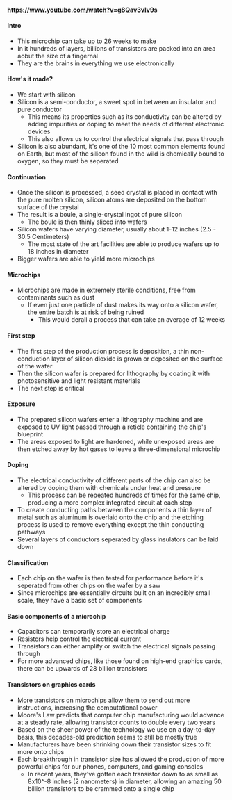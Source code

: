 #### https://www.youtube.com/watch?v=g8Qav3vIv9s

#### Intro
- This microchip can take up to 26 weeks to make
- In it hundreds of layers, billions of transistors
are packed into an area aobut the size of a fingernal
- They are the brains in everything we use electronically

#### How's it made?
- We start with silicon
- Silicon is a semi-conductor, a sweet spot in between
an insulator and pure conductor
  - This means its properties such as its conductivity
  can be altered by adding impurities or doping to
  meet the needs of different electronic devices
  - This also allows us to control the electrical
  signals that pass through
- Silicon is also abundant, it's one of the 10 most
common elements found on Earth, but most of the
silicon found in the wild is chemically bound to
oxygen, so they must be seperated

#### Continuation
- Once the silicon is processed, a seed crystal is
placed in contact with the pure molten silicon,
silicon atoms are deposited on the bottom surface
of the crystal
- The result is a boule, a single-crystal ingot of
pure silicon
  - The boule is then thinly sliced into wafers
- Silicon wafers have varying diameter, usually
about 1-12 inches (2.5 - 30.5 Centimeters)
  - The most state of the art facilities are able
  to produce wafers up to 18 inches in diameter
- Bigger wafers are able to yield more microchips

#### Microchips
- Microchips are made in extremely sterile conditions,
free from contaminants such as dust
  - If even just one particle of dust makes its way
  onto a silicon wafer, the entire batch is at risk
  of being ruined
    - This would derail a process that can take an
    average of 12 weeks

#### First step
- The first step of the production process is
deposition, a thin non-conduction layer of silicon
dioxide is grown or deposited on the surface of the
wafer
- Then the silicon wafer is prepared for lithography
by coating it with photosensitive and light resistant
materials
- The next step is critical

#### Exposure
- The prepared silicon wafers enter a lithography
machine and are exposed to UV light passed through
a reticle containing the chip's blueprint
- The areas exposed to light are hardened, while
unexposed areas are then etched away by hot gases
to leave a three-dimensional microchip

#### Doping
- The electrical conductivity of different parts of
the chip can also be altered by doping them with
chemicals under heat and pressure
  - This process can be repeated hundreds of times
  for the same chip, producing a more complex
  integrated circuit at each step
- To create conducting paths between the components
a thin layer of metal such as aluminum is overlaid
onto the chip and the etching process is used to
remove everything except the thin conducting pathways
- Several layers of conductors seperated by glass
insulators can be laid down

#### Classification
- Each chip on the wafer is then tested for
performance before it's seperated from other chips
on the wafer by a saw
- Since microchips are essentially circuits built
on an incredibly small scale, they have a basic set
of components

#### Basic components of a microchip
- Capacitors can temporarily store an electrical
charge
- Resistors help control the electrical current
- Transistors can either amplify or switch the
electrical signals passing through
- For more advanced chips, like those found on
high-end graphics cards, there can be upwards of
28 billion transistors

#### Transistors on graphics cards
- More transistors on microchips allow them
to send out more instructions, increasing the
computational power
- Moore's Law predicts that computer chip
manufacturing would advance at a steady rate,
allowing transistor counts to double every two years
- Based on the sheer power of the technology we use
on a day-to-day basis, this decades-old prediction
seems to still be mostly true
- Manufacturers have been shrinking down their
transistor sizes to fit more onto chips
- Each breakthrough in transistor size has allowed
the production of more powerful chips for our phones,
computers, and gaming consoles
  - In recent years, they've gotten each transistor
  down to as small as 8x10^-8 inches (2 nanometers)
  in diameter, allowing an amazing 50 billion
  transistors to be crammed onto a single chip
